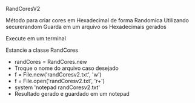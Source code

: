 RandCoresV2

Método para criar cores em Hexadecimal de forma Randomica Utilizando securerandom
Guarda em um arquivo os Hexadecimais gerados

Execute em um terminal

Estancie a classe RandCores
- randCores = RandCores.new
- Troque o nome do arquivo caso desejado
- f = File.new('randCoresv2.txt', 'w')
- f = File.open('randCoresv2.txt', 'r+')
- system 'notepad randCoresv2.txt'
- Resultado gerado e guardado em um notepad
